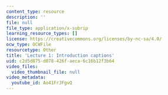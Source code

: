 ```yaml
---
content_type: resource
description: ''
file: null
file_type: application/x-subrip
learning_resource_types: []
license: https://creativecommons.org/licenses/by-nc-sa/4.0/
ocw_type: OCWFile
resourcetype: Other
title: 'Lecture 1: Introduction captions'
uid: c2d5d875-d078-426f-aeca-6c16b12f3b64
video_files:
  video_thumbnail_file: null
video_metadata:
  youtube_id: Ao41FrJFgvQ
---
```

